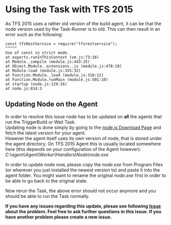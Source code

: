 # Using the Task with TFS 2015
As TFS 2015 uses a rather old version of the build agent, it can be that the node version used by the Task-Runner is to old. This can then result in an error such as the following:  

	const tfsRestService = require("tfsrestservice");
	^^^^^
	Use of const in strict mode.
	at exports.runInThisContext (vm.js:73:16)
	at Module._compile (module.js:443:25)
	at Object.Module._extensions..js (module.js:478:10)
	at Module.load (module.js:355:32)
	at Function.Module._load (module.js:310:12)
	at Function.Module.runMain (module.js:501:10)
	at startup (node.js:129:16)
	at node.js:814:3

## Updating Node on the Agent
In order to resolve this issue node has to be updated on **all** the agents that run the TriggerBuild or Wait Task.  
Updating node is done simply by going to the [node.js Download Page](https://nodejs.org/en/download/) and fetch the latest version for your agent.  
However the agent itself uses its own version of node, that is stored under the agent directory. On TFS 2015 Agent this is usually located somewhere here (this depends on your configuration of the Agent however):  
*C:\agent\Agent\Worker\Handlers\Node\node.exe*  

In order to update node now, please copy the *node.exe* from Program Files (or wherever you just installed the newest version to) and paste it into the agent folder. You might want to rename the original *node.exe* first in order to be able to go back to the original state.

Now rerun the Task, the above error should not occur anymore and you should be able to run the Task normally.

**If you have any issues regarding this update, plesae see following [Issue](https://github.com/huserben/TfsExtensions/issues/56) about the problem. Feel free to ask further questions in this issue. If you have another problem please create a new issue.**